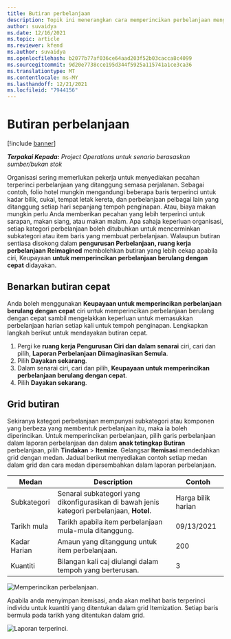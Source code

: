 ```yaml
---
title: Butiran perbelanjaan
description: Topik ini menerangkan cara memperincikan perbelanjaan menggunakan ruang kerja Perbelanjaan yang diimaginasikan semula.
author: suvaidya
ms.date: 12/16/2021
ms.topic: article
ms.reviewer: kfend
ms.author: suvaidya
ms.openlocfilehash: b2077b77af036ce64aad203f52b03cacca8c4099
ms.sourcegitcommit: 9d20e7738cce195d344f5925a115741a1ce3ca36
ms.translationtype: MT
ms.contentlocale: ms-MY
ms.lasthandoff: 12/21/2021
ms.locfileid: "7944156"
---
```

# <a name="expense-itemization"></a>Butiran perbelanjaan

[!include [banner](../includes/banner.md)]

_**Terpakai Kepada:** Project Operations untuk senario berasaskan sumber/bukan stok_

Organisasi sering memerlukan pekerja untuk menyediakan pecahan terperinci perbelanjaan yang ditanggung semasa perjalanan. Sebagai contoh, folio hotel mungkin mengandungi beberapa baris terperinci untuk kadar bilik, cukai, tempat letak kereta, dan perbelanjaan pelbagai lain yang ditanggung setiap hari sepanjang tempoh penginapan. Atau, biaya makan mungkin perlu Anda memberikan pecahan yang lebih terperinci untuk sarapan, makan siang, atau makan malam. Apa sahaja keperluan organisasi, setiap kategori perbelanjaan boleh ditubuhkan untuk mencerminkan subkategori atau item baris yang membuat perbelanjaan. Walaupun butiran sentiasa disokong dalam **pengurusan Perbelanjaan, ruang kerja perbelanjaan** **Reimagined** membolehkan butiran yang lebih cekap apabila ciri, Keupayaan **untuk memperincikan perbelanjaan berulang dengan cepat** didayakan.  

## <a name="enable-quick-itemization"></a>Benarkan butiran cepat 

Anda boleh menggunakan **Keupayaan untuk memperincikan perbelanjaan berulang dengan cepat** ciri untuk memperincikan perbelanjaan berulang dengan cepat sambil mengelakkan keperluan untuk memasukkan perbelanjaan harian setiap kali untuk tempoh penginapan. Lengkapkan langkah berikut untuk mendayakan butiran cepat.

1. Pergi ke **ruang kerja Pengurusan Ciri dan dalam senarai** ciri, cari dan pilih, **Laporan Perbelanjaan Diimaginasikan Semula**. 
2. Pilih **Dayakan sekarang**. 
3. Dalam senarai ciri, cari dan pilih, **Keupayaan untuk memperincikan perbelanjaan berulang dengan cepat**.
4. Pilih **Dayakan sekarang**. 

## <a name="itemization-grid"></a>Grid butiran 

Sekiranya kategori perbelanjaan mempunyai subkategori atau komponen yang berbeza yang membentuk perbelanjaan itu, maka ia boleh diperincikan. Untuk memperincikan perbelanjaan, pilih garis perbelanjaan dalam laporan perbelanjaan dan dalam **anak tetingkap Butiran** perbelanjaan, pilih **Tindakan** > **Itemize**. Gelangsar **Itemisasi** mendedahkan grid dengan medan. Jadual berikut menyediakan contoh setiap medan dalam grid dan cara medan dipersembahkan dalam laporan perbelanjaan. 

|     Medan          |     Description                                                                                  |     Contoh              |
|--------------------|--------------------------------------------------------------------------------------------------|--------------------------|
|     Subkategori    |     Senarai subkategori yang dikonfigurasikan di bawah jenis kategori perbelanjaan, **Hotel**.             |     Harga bilik harian      |
|     Tarikh mula     |     Tarikh apabila item perbelanjaan mula-mula ditanggung.                                           |     09/13/2021           |
|     Kadar Harian     |     Amaun yang ditanggung untuk item perbelanjaan.                                                    |     200                  |
|     Kuantiti       |     Bilangan kali caj diulangi dalam tempoh yang berterusan.                       |     3                    |

![Memperincikan perbelanjaan.](media/Itemization%20screen%201.png)

Apabila anda menyimpan itemisasi, anda akan melihat baris terperinci individu untuk kuantiti yang ditentukan dalam grid Itemization. Setiap baris bermula pada tarikh yang ditentukan dalam grid.

![Laporan terperinci.](media/Itemization%20screen%202.png)

